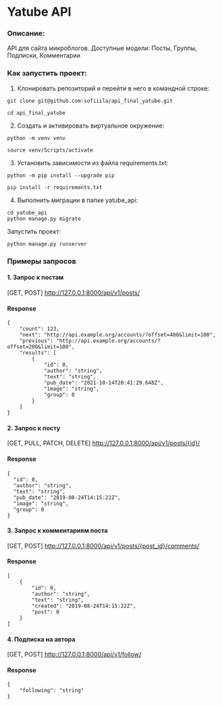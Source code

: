 # Yatube API
 
### Описание:
API для сайта микроблогов.
Доступные модели: Посты, Группы, Подписки, Комментарии

### Как запустить проект: 

1. Клонировать репозиторий и перейти в него в командной строке:
 
```
git clone git@github.com:sofiiila/api_final_yatube.git

```

```
cd api_final_yatube
```

2. Cоздать и активировать виртуальное окружение:

```
python -m venv venv
```

```
source venv/Scripts/activate
```
 
3. Установить зависимости из файла requirements.txt:
 
```
python -m pip install --upgrade pip
```
 
```
pip install -r requirements.txt 
```
 
4. Выполнить миграции в папке yatube_api:
 
```
cd yatube_api
python manage.py migrate
```

Запустить проект: 

```
python manage.py runserver 
```
 

### Примеры запросов 

#### 1. Запрос к постам  

[GET, POST] http://127.0.0.1:8000/api/v1/posts/  

#### Response
 

```
{
    "count": 123,
    "next": "http://api.example.org/accounts/?offset=400&limit=100",
    "previous": "http://api.example.org/accounts/?offset=200&limit=100",
    "results": [
        {
            "id": 0, 
            "author": "string",
            "text": "string",
            "pub_date": "2021-10-14T20:41:29.648Z", 
            "image": "string", 
            "group": 0 
        }
    ]
}
```

#### 2. Запрос к посту

[GET, PULL, PATCH, DELETE] http://127.0.0.1:8000/api/v1/posts/{id}/ 

#### Response

```
{
  "id": 0,
  "author": "string",
  "text": "string",
  "pub_date": "2019-08-24T14:15:22Z",
  "image": "string",
  "group": 0
}
```
#### 3. Запрос к комментариям поста
 
[GET, POST] http://127.0.0.1:8000/api/v1/posts/{post_id}/comments/  

#### Response
 

```
[
    {
        "id": 0,
        "author": "string",
        "text": "string",
        "created": "2019-08-24T14:15:22Z",
        "post": 0
    } 
]
```
 
#### 4. Подписка на автора  

[GET, POST] http://127.0.0.1:8000/api/v1/follow/  

#### Response
 

```
{
    "following": "string"
} 
```
 


 
